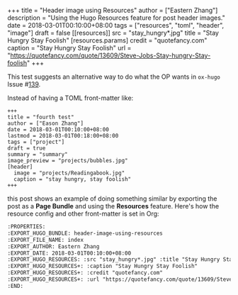 +++
title = "Header image using Resources"
author = ["Eastern Zhang"]
description = "Using the Hugo Resources feature for post header images."
date = 2018-03-01T00:10:00+08:00
tags = ["resources", "toml", "header", "image"]
draft = false
[[resources]]
  src = "stay_hungry*.jpg"
  title = "Stay Hungry Stay Foolish"
  [resources.params]
    credit = "quotefancy.com"
    caption = "Stay Hungry Stay Foolish"
    url = "https://quotefancy.com/quote/13609/Steve-Jobs-Stay-hungry-Stay-foolish"
+++

This test suggests an alternative way to do what the OP wants in
`ox-hugo` Issue #[139](https://github.com/kaushalmodi/ox-hugo/issues/139).

Instead of having a TOML front-matter like:

```conf-toml
+++
title = "fourth test"
author = ["Eason Zhang"]
date = 2018-03-01T00:10:00+08:00
lastmod = 2018-03-01T00:18:00+08:00
tags = ["project"]
draft = true
summary = "summary"
image_preview = "projects/bubbles.jpg"
[header]
  image = "projects/Readingabook.jpg"
  caption = "stay hungry, stay foolish"
+++
```

this post shows an example of doing something similar by exporting the
post as a **Page Bundle** and using the **Resources** feature. Here's how
the resource config and other front-matter is set in Org:

```org
:PROPERTIES:
:EXPORT_HUGO_BUNDLE: header-image-using-resources
:EXPORT_FILE_NAME: index
:EXPORT_AUTHOR: Eastern Zhang
:EXPORT_DATE: 2018-03-01T00:10:00+08:00
:EXPORT_HUGO_RESOURCES: :src "stay_hungry*.jpg" :title "Stay Hungry Stay Foolish"
:EXPORT_HUGO_RESOURCES+: :caption "Stay Hungry Stay Foolish"
:EXPORT_HUGO_RESOURCES+: :credit "quotefancy.com"
:EXPORT_HUGO_RESOURCES+: :url "https://quotefancy.com/quote/13609/Steve-Jobs-Stay-hungry-Stay-foolish"
:END:
```
